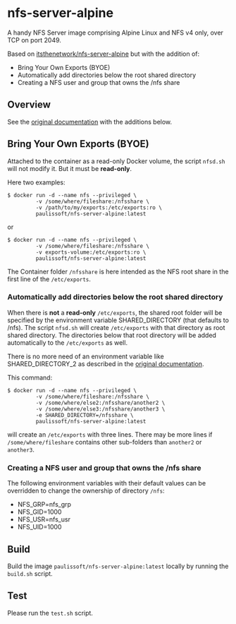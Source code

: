 # nfs-server-alpine

A handy NFS Server image comprising Alpine Linux and NFS v4 only, over TCP on port 2049.

Based on [itsthenetwork/nfs-server-alpine](https://github.com/sjiveson/nfs-server-alpine) but with the addition of:
- Bring Your Own Exports (BYOE)
- Automatically add directories below the root shared directory
- Creating a NFS user and group that owns the /nfs share

## Overview

See the [original documentation](https://github.com/sjiveson/nfs-server-alpine) with the additions below.

## Bring Your Own Exports (BYOE)

Attached to the container as a read-only Docker volume, the script `nfsd.sh` will not modify it. But it must be **read-only**.

Here two examples:

```
$ docker run -d --name nfs --privileged \
         -v /some/where/fileshare:/nfsshare \
         -v /path/to/my/exports:/etc/exports:ro \
         paulissoft/nfs-server-alpine:latest
```

or

```
$ docker run -d --name nfs --privileged \
         -v /some/where/fileshare:/nfsshare \
         -v exports-volume:/etc/exports:ro \
         paulissoft/nfs-server-alpine:latest
```

The Container folder `/nfsshare` is here intended as the NFS root share in the first line of the `/etc/exports`.

### Automatically add directories below the root shared directory

When there is **not** a **read-only** `/etc/exports`, the shared root folder will be specified by the environment variable SHARED_DIRECTORY (that defaults to /nfs).
The script `nfsd.sh` will create `/etc/exports` with that directory as root shared directory. The directories below that root directory will be added automatically to the `/etc/exports` as well.

There is no more need of an environment variable like SHARED_DIRECTORY_2 as described in the [original documentation](https://github.com/sjiveson/nfs-server-alpine).

This command:

```
$ docker run -d --name nfs --privileged \
         -v /some/where/fileshare:/nfsshare \
         -v /some/where/else2:/nfsshare/another2 \
         -v /some/where/else3:/nfsshare/another3 \
         -e SHARED_DIRECTORY=/nfsshare \
         paulissoft/nfs-server-alpine:latest
```

will create an `/etc/exports` with three lines. There may be more lines if `/some/where/fileshare` contains other sub-folders than `another2` or `another3`.

### Creating a NFS user and group that owns the /nfs share

The following environment variables with their default values can be overridden to change the ownership of directory `/nfs`:
- NFS_GRP=nfs_grp
- NFS_GID=1000
- NFS_USR=nfs_usr
- NFS_UID=1000

## Build

Build the image `paulissoft/nfs-server-alpine:latest` locally by running the `build.sh` script.

## Test

Please run the `test.sh` script.
